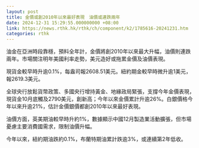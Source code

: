 ```yaml
---
layout: post
title: 金價或創2010年以來最好表現　油價或連跌兩年
date: 2024-12-31 15:29:55.000000000 +08:00
link: https://news.rthk.hk/rthk/ch/component/k2/1785616-20241231.htm
categories: rthk
---
```


油金在亞洲時段靠穩，預料全年計，金價將創2010年以來最大升幅，油價則連跌兩年。市場關注明年美國利率走勢，美元造好或拖累金價及油價表現。

現貨金較早時升逾0.1%，每盎司報2608.51美元。紐約期金較早時微升逾1美元，報2619.3美元。

全球央行放鬆貨幣政策、多國央行增持黃金、地緣政局緊張，支撐今年金價表現，現貨金10月底觸及2790美元，創新高；今年以來金價累計升逾26%。白銀價格今年以來升逾21%，估計金價銀價都創2010年以來最好表現。

油價方面，英美期油較早時升約1%，數據顯示中國12月製造業活動擴張，但市場憂慮主要消費國需求，限制油價升幅。

今年以來，紐約期油跌約0.1%，布蘭特期油累計跌逾3%，或連續第2年低收。
